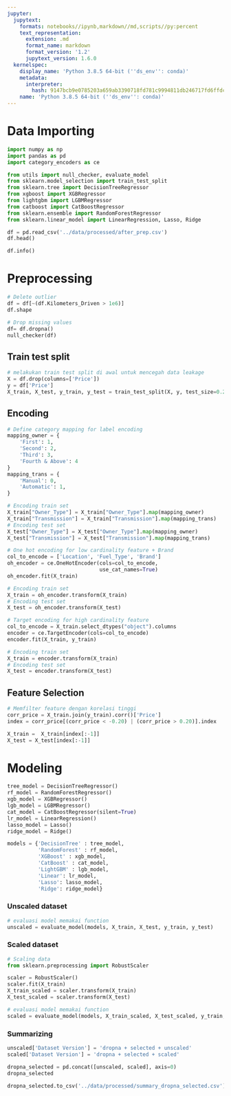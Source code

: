 ```yaml
---
jupyter:
  jupytext:
    formats: notebooks//ipynb,markdown//md,scripts//py:percent
    text_representation:
      extension: .md
      format_name: markdown
      format_version: '1.2'
      jupytext_version: 1.6.0
  kernelspec:
    display_name: 'Python 3.8.5 64-bit (''ds_env'': conda)'
    metadata:
      interpreter:
        hash: 9147bcb9e0785203a659ab3390718fd781c9994811db246717fd6ffdcf1dd807
    name: 'Python 3.8.5 64-bit (''ds_env'': conda)'
---
```


<!-- #region id="IN1jfOnfZIqT" -->
# Data Importing
<!-- #endregion -->

```python execution={"iopub.execute_input": "2020-10-08T14:24:16.108907Z", "iopub.status.busy": "2020-10-08T14:24:16.107910Z", "iopub.status.idle": "2020-10-08T14:24:21.655591Z", "shell.execute_reply": "2020-10-08T14:24:21.651602Z", "shell.execute_reply.started": "2020-10-08T14:24:16.108907Z"} id="vBMQYoVFZIqV"
import numpy as np
import pandas as pd
import category_encoders as ce

from utils import null_checker, evaluate_model
from sklearn.model_selection import train_test_split
from sklearn.tree import DecisionTreeRegressor
from xgboost import XGBRegressor
from lightgbm import LGBMRegressor
from catboost import CatBoostRegressor
from sklearn.ensemble import RandomForestRegressor
from sklearn.linear_model import LinearRegression, Lasso, Ridge
```

```python
df = pd.read_csv('../data/processed/after_prep.csv')
df.head()
```

```python
df.info()
```

<!-- #region id="g1GS1AAUZIt9" -->
# Preprocessing
<!-- #endregion -->

```python execution={"iopub.execute_input": "2020-10-08T14:24:34.751690Z", "iopub.status.busy": "2020-10-08T14:24:34.751690Z", "iopub.status.idle": "2020-10-08T14:24:34.765663Z", "shell.execute_reply": "2020-10-08T14:24:34.762660Z", "shell.execute_reply.started": "2020-10-08T14:24:34.751690Z"} id="INV8VvOYZItN"
# Delete outlier
df = df[~(df.Kilometers_Driven > 1e6)]
df.shape
```

```python id="TYqvFHW1HqFX"
# Drop missing values
df= df.dropna()
null_checker(df)
```

<!-- #region id="yEgVyyNSZIt9" -->
## Train test split
<!-- #endregion -->

```python execution={"iopub.execute_input": "2020-10-08T14:24:51.747335Z", "iopub.status.busy": "2020-10-08T14:24:51.747335Z", "iopub.status.idle": "2020-10-08T14:24:51.759305Z", "shell.execute_reply": "2020-10-08T14:24:51.757306Z", "shell.execute_reply.started": "2020-10-08T14:24:51.747335Z"} id="nPxFt6bSZIt-" outputId="50d71945-3c1c-4fe9-bb86-b9ae483a319b"
# melakukan train test split di awal untuk mencegah data leakage
X = df.drop(columns=['Price'])
y = df['Price']
X_train, X_test, y_train, y_test = train_test_split(X, y, test_size=0.25, random_state=0)
```

<!-- #region id="oxqsMHrKZIuA" -->
## Encoding
<!-- #endregion -->

```python
# Define category mapping for label encoding
mapping_owner = {
    'First': 1, 
    'Second': 2, 
    'Third': 3, 
    'Fourth & Above': 4
}
mapping_trans = {
    'Manual': 0, 
    'Automatic': 1, 
}

# Encoding train set
X_train["Owner_Type"] = X_train["Owner_Type"].map(mapping_owner)
X_train["Transmission"] = X_train["Transmission"].map(mapping_trans)
# Encoding test set
X_test["Owner_Type"] = X_test["Owner_Type"].map(mapping_owner)
X_test["Transmission"] = X_test["Transmission"].map(mapping_trans)
```

```python execution={"iopub.execute_input": "2020-10-08T14:24:52.214085Z", "iopub.status.busy": "2020-10-08T14:24:52.213088Z", "iopub.status.idle": "2020-10-08T14:24:52.385628Z", "shell.execute_reply": "2020-10-08T14:24:52.384657Z", "shell.execute_reply.started": "2020-10-08T14:24:52.213088Z"} id="kcMLnvJxZIuD"
# One hot encoding for low cardinality feature + Brand
col_to_encode = ['Location', 'Fuel_Type', 'Brand']
oh_encoder = ce.OneHotEncoder(cols=col_to_encode,
                              use_cat_names=True)
oh_encoder.fit(X_train)

# Encoding train set
X_train = oh_encoder.transform(X_train)
# Encoding test set
X_test = oh_encoder.transform(X_test)
```

```python
# Target encoding for high cardinality feature
col_to_encode = X_train.select_dtypes("object").columns
encoder = ce.TargetEncoder(cols=col_to_encode)
encoder.fit(X_train, y_train)

# Encoding train set
X_train = encoder.transform(X_train)
# Encoding test set
X_test = encoder.transform(X_test)
```

<!-- #region id="bw10NXJkIuLs" -->
## Feature Selection
<!-- #endregion -->

```python id="7u-fc0svIuLt"
# Memfilter feature dengan korelasi tinggi
corr_price = X_train.join(y_train).corr()['Price']
index = corr_price[(corr_price < -0.20) | (corr_price > 0.20)].index

X_train =  X_train[index[:-1]]
X_test = X_test[index[:-1]]
```

<!-- #region id="wV2sjkqEZIup" -->
# Modeling
<!-- #endregion -->

```python execution={"iopub.execute_input": "2020-10-08T15:10:17.976797Z", "iopub.status.busy": "2020-10-08T15:10:17.975799Z", "iopub.status.idle": "2020-10-08T15:10:17.988765Z", "shell.execute_reply": "2020-10-08T15:10:17.987767Z", "shell.execute_reply.started": "2020-10-08T15:10:17.976797Z"} id="Oux2OxeDZIu2"
tree_model = DecisionTreeRegressor()
rf_model = RandomForestRegressor()
xgb_model = XGBRegressor()
lgb_model = LGBMRegressor()
cat_model = CatBoostRegressor(silent=True)
lr_model = LinearRegression()
lasso_model = Lasso()
ridge_model = Ridge()

models = {'DecisionTree' : tree_model,
          'RandomForest' : rf_model,
          'XGBoost' : xgb_model,
          'CatBoost' : cat_model,
          'LightGBM' : lgb_model,
          'Linear': lr_model,
          'Lasso': lasso_model,
          'Ridge': ridge_model}
```

<!-- #region id="kCSEOF35MoSB" -->
### Unscaled dataset
<!-- #endregion -->

```python colab={"base_uri": "https://localhost:8080/", "height": 297} executionInfo={"elapsed": 38364, "status": "ok", "timestamp": 1602353945658, "user": {"displayName": "Abdillah Fikri", "photoUrl": "", "userId": "04470220666512949031"}, "user_tz": -420} id="DgfsmUm-HqGG" outputId="890d1059-fe50-4ed7-87d9-16413c775534"
# evaluasi model memakai function
unscaled = evaluate_model(models, X_train, X_test, y_train, y_test)
```

<!-- #region id="AodaQJBNMtob" -->
### Scaled dataset
<!-- #endregion -->

```python id="2lQZQbORMwYB"
# Scaling data
from sklearn.preprocessing import RobustScaler

scaler = RobustScaler()
scaler.fit(X_train)
X_train_scaled = scaler.transform(X_train)
X_test_scaled = scaler.transform(X_test)
```

```python colab={"base_uri": "https://localhost:8080/", "height": 297} executionInfo={"elapsed": 81010, "status": "ok", "timestamp": 1602353988430, "user": {"displayName": "Abdillah Fikri", "photoUrl": "", "userId": "04470220666512949031"}, "user_tz": -420} id="58C87fQHNRII" outputId="90af7df3-a745-4722-d77d-53f144212a91"
# evaluasi model memakai function
scaled = evaluate_model(models, X_train_scaled, X_test_scaled, y_train, y_test)
```

### Summarizing

```python
unscaled['Dataset Version'] = 'dropna + selected + unscaled'
scaled['Dataset Version'] = 'dropna + selected + scaled'
```

```python
dropna_selected = pd.concat([unscaled, scaled], axis=0)
dropna_selected
```

```python
dropna_selected.to_csv('../data/processed/summary_dropna_selected.csv')
```
